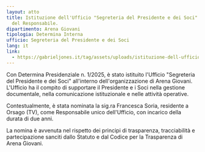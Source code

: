 ```yaml
---
layout: atto
title: Istituzione dell'Ufficio "Segreteria del Presidente e dei Soci" e nomina
  del Responsabile.
dipartimento: Arena Giovani
tipologia: Determina Interna
ufficio: Segreteria del Presidente e dei Soci
lang: it
link:
  - https://gabrieljones.it/tag/assets/uploads/istituzione-dell-ufficio-_segreteria-del-presidente-e-dei-soci_-e-nomina-del-responsabile..pdf
---
```

Con Determina Presidenziale n. 1/2025, è stato istituito l'Ufficio "Segreteria del Presidente e dei Soci" all'interno dell'organizzazione di Arena Giovani. L'Ufficio ha il compito di supportare il Presidente e i Soci nella gestione documentale, nella comunicazione istituzionale e nelle attività operative.

Contestualmente, è stata nominata la sig.ra Francesca Soria, residente a Orsago (TV), come Responsabile unico dell'Ufficio, con incarico della durata di due anni.

La nomina è avvenuta nel rispetto dei principi di trasparenza, tracciabilità e partecipazione sanciti dallo Statuto e dal Codice per la Trasparenza di Arena Giovani.